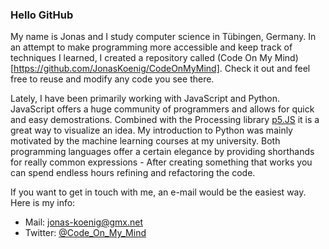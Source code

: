 ### Hello GitHub

My name is Jonas and I study computer science in Tübingen, Germany. In an attempt to make programming more accessible and keep track of techniques I learned, I created a repository called (Code On My Mind)[https://github.com/JonasKoenig/CodeOnMyMind]. Check it out and feel free to reuse and modify any code you see there.

Lately, I have been primarily working with JavaScript and Python. JavaScript offers a huge community of programmers and allows for quick and easy demostrations. Combined with the Processing library [p5.JS](https://p5js.org/) it is a great way to visualize an idea. My introduction to Python was mainly motivated by the machine learning courses at my university. Both programming languages offer a certain elegance by providing shorthands for really common expressions - After creating something that works you can spend endless hours refining and refactoring the code.

If you want to get in touch with me, an e-mail would be the easiest way. Here is my info:

- Mail: [jonas-koenig@gmx.net](mailto:jonas-koenig@gmx.net)
- Twitter: [@Code_On_My_Mind](https://twitter.com/Code_On_My_Mind)


<!--
**JonasKoenig/JonasKoenig** is a ✨ _special_ ✨ repository because its `README.md` (this file) appears on your GitHub profile.

Here are some ideas to get you started:

- 🔭 I’m currently working on ...
- 🌱 I’m currently learning ...
- 👯 I’m looking to collaborate on ...
- 🤔 I’m looking for help with ...
- 💬 Ask me about ...
- 📫 How to reach me: ...
- 😄 Pronouns: ...
- ⚡ Fun fact: ...
-->
